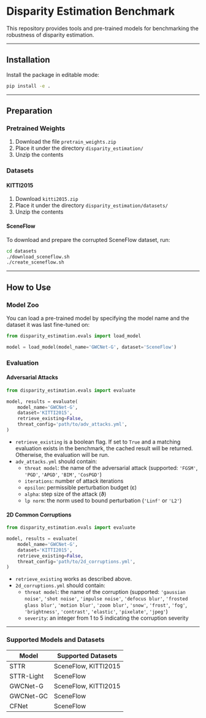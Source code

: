 # Disparity Estimation Benchmark

This repository provides tools and pre-trained models for benchmarking the robustness of disparity estimation.

---

## Installation

Install the package in editable mode:

```bash
pip install -e .
```

---

## Preparation

### Pretrained Weights

1. Download the file `pretrain_weights.zip`
2. Place it under the directory `disparity_estimation/`
3. Unzip the contents

### Datasets

#### KITTI2015

1. Download `kitti2015.zip`
2. Place it under the directory `disparity_estimation/datasets/`
3. Unzip the contents

#### SceneFlow

To download and prepare the corrupted SceneFlow dataset, run:

```bash
cd datasets
./download_sceneflow.sh
./create_sceneflow.sh
```

---

## How to Use

### Model Zoo

You can load a pre-trained model by specifying the model name and the dataset it was last fine-tuned on:

```python
from disparity_estimation.evals import load_model

model = load_model(model_name='GWCNet-G', dataset='SceneFlow')
```

### Evaluation

#### Adversarial Attacks

```python
from disparity_estimation.evals import evaluate

model, results = evaluate(
    model_name='GWCNet-G',
    dataset='KITTI2015',
    retrieve_existing=False,
    threat_config='path/to/adv_attacks.yml',
)
```

- `retrieve_existing` is a boolean flag. If set to `True` and a matching evaluation exists in the benchmark, the cached result will be returned. Otherwise, the evaluation will be run.
- `adv_attacks.yml` should contain:
  - `threat model`: the name of the adversarial attack (supported: `'FGSM'`, `'PGD'`, `'APGD'`, `'BIM'`, `'CosPGD'`)
  - `iterations`: number of attack iterations
  - `epsilon`: permissible perturbation budget (ε)
  - `alpha`: step size of the attack (ϑ)
  - `lp norm`: the norm used to bound perturbation (`'Linf'` or `'L2'`)

#### 2D Common Corruptions

```python
from disparity_estimation.evals import evaluate

model, results = evaluate(
    model_name='GWCNet-G',
    dataset='KITTI2015',
    retrieve_existing=False,
    threat_config='path/to/2d_corruptions.yml',
)
```

- `retrieve_existing` works as described above.
- `2d_corruptions.yml` should contain:
  - `threat model`: the name of the corruption (supported: `'gaussian noise'`, `'shot noise'`, `'impulse noise'`, `'defocus blur'`, `'frosted glass blur'`, `'motion blur'`, `'zoom blur'`, `'snow'`, `'frost'`, `'fog'`, `'brightness'`, `'contrast'`, `'elastic'`, `'pixelate'`, `'jpeg'`)
  - `severity`: an integer from 1 to 5 indicating the corruption severity

---

### Supported Models and Datasets

| Model        | Supported Datasets     |
|--------------|------------------------|
| STTR         | SceneFlow, KITTI2015   |
| STTR-Light   | SceneFlow              |
| GWCNet-G     | SceneFlow, KITTI2015   |
| GWCNet-GC    | SceneFlow              |
| CFNet        | SceneFlow              |
